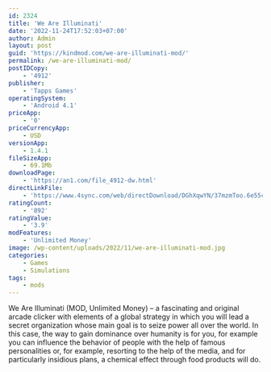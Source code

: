 ```yaml
---
id: 2324
title: 'We Are Illuminati'
date: '2022-11-24T17:52:03+07:00'
author: Admin
layout: post
guid: 'https://kindmod.com/we-are-illuminati-mod/'
permalink: /we-are-illuminati-mod/
postIDCopy:
    - '4912'
publisher:
    - 'Tapps Games'
operatingSystem:
    - 'Android 4.1'
priceApp:
    - '0'
priceCurrencyApp:
    - USD
versionApp:
    - 1.4.1
fileSizeApp:
    - 69.1Mb
downloadPage:
    - 'https://an1.com/file_4912-dw.html'
directLinkFile:
    - 'https://www.4sync.com/web/directDownload/DGhXqwYN/37mzmToo.6e55c959f5eea200698268387ba8e1e2'
ratingCount:
    - '892'
ratingValue:
    - '3.9'
modFeatures:
    - 'Unlimited Money'
image: /wp-content/uploads/2022/11/we-are-illuminati-mod.jpg
categories:
    - Games
    - Simulations
tags:
    - mods
---
```


We Are Illuminati (MOD, Unlimited Money) – a fascinating and original arcade clicker with elements of a global strategy in which you will lead a secret organization whose main goal is to seize power all over the world. In this case, the way to gain dominance over humanity is for you, for example you can influence the behavior of people with the help of famous personalities or, for example, resorting to the help of the media, and for particularly insidious plans, a chemical effect through food products will do.